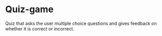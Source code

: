 # Quiz-game
Quiz that asks the user multiple choice questions and gives feedback on whether it is correct or incorrect.
